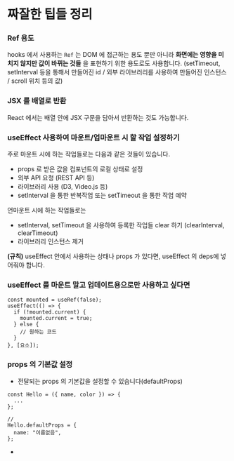 # 짜잘한 팁들 정리

### Ref 용도

hooks 에서 사용하는 `Ref` 는 DOM 에 접근하는 용도 뿐만 아니라 **화면에는 영향을 미치지 않지만 값이 바뀌는 것들** 을 표현하기 위한 용도로도 사용합니다. (setTimeout, setInterval 등을 통해서 만들어진 id / 외부 라이브러리를 사용하여 만들어진 인스턴스 / scroll 위치 등의 값)

### JSX 를 배열로 반환

React 에서는 배열 안에 JSX 구문을 담아서 반환하는 것도 가능합니다.

### useEffect 사용하여 마운트/업마운트 시 할 작업 설정하기

주로 마운트 시에 하는 작업들로는 다음과 같은 것들이 있습니다.

- props 로 받은 값을 컴포넌트의 로컬 상태로 설정
- 외부 API 요청 (REST API 등)
- 라이브러리 사용 (D3, Video.js 등)
- setInterval 을 통한 반복작업 또는 setTimeout 을 통한 작업 예약

언마운트 시에 하는 작업들로는

- setInterval, setTimeout 을 사용하여 등록한 작업들 clear 하기 (clearInterval, clearTimeout)
- 라이브러리 인스턴스 제거

**(규칙)** useEffect 안에서 사용하는 상태나 props 가 있다면, useEffect 의 deps에 넣어줘야 합니다.

### useEffect 를 마운트 말고 업데이트용으로만 사용하고 싶다면

```
const mounted = useRef(false);
useEffect(() => {
  if (!mounted.current) {
    mounted.current = true;
  } else {
    // 원하는 코드
  }
}, [요소]);
```

### props 의 기본값 설정

- 전달되는 props 의 기본값을 설정할 수 있습니다(defaultProps)

```
const Hello = ({ name, color }) => {
  ...
};

//
Hello.defaultProps = {
  name: "이름없음",
};
```

-
